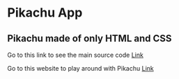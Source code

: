 # Pikachu App

## Pikachu made of only HTML and CSS

Go to this link to see the main source code [Link](https://github.com/Eric1015/Pikachu/tree/master/app/views/pikachu)

Go to this website to play around with Pikachu [Link](https://my-pikachu.herokuapp.com/)


